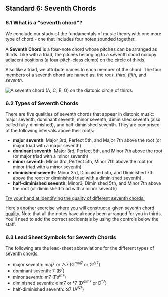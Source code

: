 ## Standard 6: Seventh Chords ##	

### 6.1 What is a "seventh chord"?

We conclude our study of the fundamentals of music theory with one more type of chord - one that includes four notes sounded together.

A **Seventh Chord** is a four-note chord whose pitches can be arranged as thirds. Like with a triad, the pitches belonging to a seventh chord occupy adjacent positions (a four-pitch-class clump) on the circle of thirds.

Also like a triad, we attribute names to each member of the chord. The four members of a seventh chord are named as: the *root*, *third*, *fifth*, and *seventh*.	

![A seventh chord (A, C, E, G) on the diatonic circle of thirds.](http://openmusictheory.com/Graphics/triadsSeventhChords/circleOfThirds-seventhRTFS.svg "A seventh chord on the diatonic circle of thirds.")

### 6.2 Types of Seventh Chords

There are five qualities of seventh chords that appear in diatonic music: major seventh, dominant seventh, minor seventh, diminished seventh (also called fully-diminished), and half-diminished seventh. They are comprised of the following intervals above their roots:	

- **major seventh**: Major 3rd, Perfect 5th, and Major 7th above the root (or major triad with a major seventh)	
- **dominant seventh**: Major 3rd, Perfect 5th, and Minor 7th above the root (or major triad with a minor seventh)	
- **minor seventh**: Minor 3rd, Perfect 5th, Minor 7th above the root (or minor triad with a minor seventh)	
- **diminished seventh**: Minor 3rd, Diminished 5th, and Diminished 7th above the root (or diminished triad with a diminished seventh)	
- **half-diminished seventh**: Minor3, Diminished 5th, and Minor 7th above the root (or diminished triad with a minor seventh)	

[Try your hand at identifying the quality of different seventh chords.](https://www.musictheory.net/exercises/chord/brwy9yoxybbyyyy)

[Here's another exercise where you will construct a given seventh chord quality.](https://www.musictheory.net/exercises/chord-construction/brwy9yoxyyybbyyyn) Note that all the notes have already been arranged for you in thirds. You'll need to add the correct accidentals by using the controls below the staff.

### 6.3 Lead Sheet Symbols for Seventh Chords

The following are the lead-sheet abbreviations for the different types of seventh chords:	

- major seventh: maj7 or △7 (G<sup>maj7</sup> or G<sup>△7</sup>)	
- dominant seventh: 7 (B<sup>7</sup>)	
- minor seventh: m7 (F&#9839;<sup>m7</sup>)	
- diminished seventh: dim7 or °7 (D<sup>dim7</sup> or D<sup>°7</sup>)	
- half-diminished seventh: ⦰7 (A<sup>⦰7</sup>)
